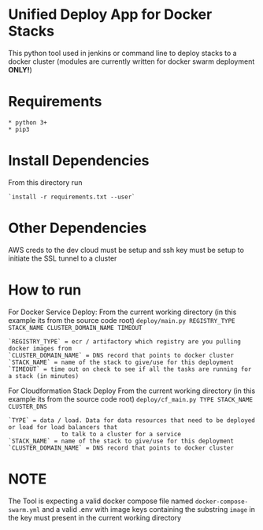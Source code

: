 # Unified Deploy App for Docker Stacks

This python tool used in jenkins or command line to deploy stacks to a docker cluster (modules are currently written for docker swarm deployment **ONLY!**)

# Requirements
  
    * python 3+
    * pip3

# Install Dependencies

From this directory run

    `install -r requirements.txt --user`

# Other Dependencies

AWS creds to the dev cloud must be setup and ssh key must be setup to initiate the SSL tunnel to a cluster

# How to run
For Docker Service Deploy:
From the current working directory (in this example its from the source code root) `deploy/main.py REGISTRY_TYPE STACK_NAME CLUSTER_DOMAIN_NAME TIMEOUT`
    
    `REGISTRY_TYPE` = ecr / artifactory which registry are you pulling docker images from
    `CLUSTER_DOMAIN_NAME` = DNS record that points to docker cluster
    `STACK_NAME` = name of the stack to give/use for this deployment
    `TIMEOUT` = time out on check to see if all the tasks are running for a stack (in minutes)

For Cloudformation Stack Deploy
From the current working directory (in this example its from the source code root) `deploy/cf_main.py TYPE STACK_NAME CLUSTER_DNS`
    
    `TYPE` = data / load. Data for data resources that need to be deployed or load for load balancers that 
                   to talk to a cluster for a service
    `STACK_NAME` = name of the stack to give/use for this deployment
    `CLUSTER_DOMAIN_NAME` = DNS record that points to docker cluster

# NOTE 

The Tool is expecting a valid docker compose file named `docker-compose-swarm.yml` and a valid .env with image keys containing the substring `image` in the key must present in the current working directory
